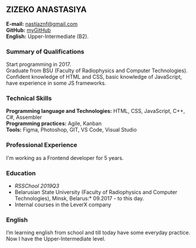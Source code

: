## ZIZEKO ANASTASIYA  
**E-mail:** nastjaznf@gmail.com   
**GitHub:** [myGitHub](https://github.com/Nastja2000)  
**English:** Upper-Intermediate (B2).
### Summary of Qualifications    
Start programming in 2017.  
Graduate from BSU (Faculty of Radiophysics and Computer Technologies).  
Confident knowledge of HTML and CSS, basic knowledge of JavaScript, have experience in some JS frameworks. 
### Technical Skills  
**Programming language and Technologies:** HTML, CSS, JavaScript, C++, C#, Assembler  
**Programming practices:** Agile, Kanban  
**Tools:** Figma, Photoshop, GIT, VS Code, Visual Studio   

### Professional Experience  
I'm working as a Frontend developer for 5 years. 
### Education  
* _RSSChool 2019Q3_
* Belarusian State University (Faculty of Radiophysics and Computer Technologies), Minsk, Belarus:* 09.2017 - to this day. 
* Internal courses in the LeverX company
### English  
I’m learning english from school and till today have some everyday practice. Now I have the Upper-Intermediate level.